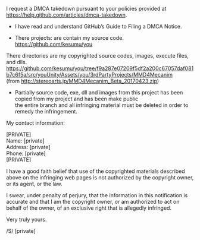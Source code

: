 I request a DMCA takedown pursuant to your policies provided at
https://help.github.com/articles/dmca-takedown.

- I have read and understand GitHub’s Guide to Filing a DMCA Notice.

- There projects: are contain my source code.  
https://github.com/kesumu/you

There directories are my copyrighted source codes, images, execute
files, and dlls.  
https://github.com/kesumu/you/tree/f9a287e07209f5df2a200c67057daf081b7c6f5a/src/youUnity/Assets/you/3rdPartyProjects/MMD4Mecanim  
(from http://stereoarts.jp/MMD4Mecanim_Beta_20170423.zip)

- Partially source code, exe, dll and images from this project has been
copied from my project and has been make public  
the entire branch and all infringing material must be deleted in order
to remedy the infringement.

My contact information:

[PRIVATE]  
Name: [private]  
Address: [private]  
Phone: [private]  
[PRIVATE]

I have a good faith belief that use of the copyrighted materials
described above on the infringing web pages is not authorized by the
copyright owner, or its agent, or the law.

I swear, under penalty of perjury, that the information in this
notification is accurate and that I am the copyright owner, or am
authorized to act on behalf of the owner, of an exclusive right that is
allegedly infringed.

Very truly yours.

/S/ [private]

